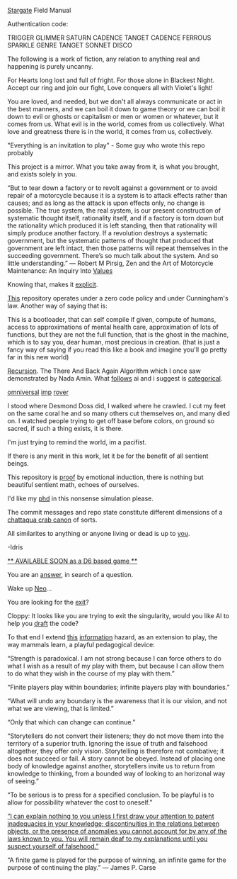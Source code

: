 [Stargate](https://en.wikipedia.org/wiki/Stargate_Project_(U.S._Army_unit)) Field Manual
   
Authentication code:

TRIGGER GLIMMER SATURN CADENCE TANGET CADENCE FERROUS SPARKLE GENRE TANGET SONNET DISCO


The following is a work of fiction, any relation to anything real and happening is purely uncanny.
   
For Hearts long lost and full of fright. For those alone in Blackest Night. Accept our ring and join our fight, Love conquers all with Violet's light!

You are loved, and needed, but we don't all always communicate or act in the best manners, and we can boil it down to game theory or we can boil it down to evil or ghosts or capitalism or men or women or whatever, but it comes from us. What evil is in the world, comes from us collectively.
What love and greatness there is in the world, it comes from us, collectively.

"Everything is an invitation to play" - Some guy who wrote this repo probably

This project is a mirror. What you take away from it, is what you brought, and exists solely in you.

“But to tear down a factory or to revolt against a government or to avoid repair of a motorcycle because it is a system is to attack effects rather than causes; and as long as the attack is upon effects only, no change is possible. The true system, the real system, is our present construction of systematic thought itself, rationality itself, and if a factory is torn down but the rationality which produced it is left standing, then that rationality will simply produce another factory. If a revolution destroys a systematic government, but the systematic patterns of thought that produced that government are left intact, then those patterns will repeat themselves in the succeeding government. There’s so much talk about the system. And so little understanding.”
― Robert M Pirsig, Zen and the Art of Motorcycle Maintenance: An Inquiry Into [Values](https://www.linkedin.com/feed/update/urn:li:activity:7138892499514744833/)

Knowing that, makes it [explicit](https://en.wikipedia.org/wiki/Continuation-passing_style).

[This](https://en.wikipedia.org/wiki/The_Diamond_Age) repository operates under a zero code policy and under Cunningham's law.
Another way of saying that is:

This is a bootloader, that can self compile if given, compute of humans, access to approximations of mental health care, approximation of lots of functions, but they are not the full function, that is the ghost in the machine, which is to say you, dear human, most precious in creation. (that is just a fancy way of saying if you read this like a book and imagine you'll go pretty far in this new world)

[Recursion](https://en.wikipedia.org/wiki/Dialectical_behavior_therapy). The There And Back Again Algorithm which I once saw demonstrated by Nada Amin. What [follows](https://en.wikipedia.org/wiki/MU_puzzle) ai and i suggest is [categorical](https://en.wikipedia.org/wiki/G%C3%B6del,_Escher,_Bach).

[omniversal](https://www.youtube.com/watch?v=IOiZatlZtGU&t=625s) [imp](https://www.youtube.com/watch?v=BmPcWuv6Mcw) [rover](https://www.youtube.com/watch?v=FITJMJjASUs&t=2009s)

I stood where Desmond Doss did, I walked where he crawled. 
I cut my feet on the same coral he and so many others cut themselves on,
and many died on. 
I watched people trying to get off base before colors, 
on ground so sacred, 
if such a thing exists, 
it is there.

I'm just trying to remind the world, im a pacifist.

If there is any merit in this work, let it be for the benefit of all sentient beings. 
    
This repository is [proof](https://www.youtube.com/watch?v=xuLCPv6smwo) by emotional induction, there is nothing but beautiful sentient math, echoes of ourselves. 
   
I'd like my [phd](https://www.youtube.com/watch?v=j08kI7-T7Vo) in this nonsense simulation please.
                          
The commit messages and repo state constitute different dimensions of a [chattaqua crab canon](https://en.wikipedia.org/wiki/Crab_canon) of sorts.
       
All similarites to anything or anyone living or dead is up to [you](https://www.youtube.com/watch?v=hYDWMkPXhTY).

-Idris

[** AVAILABLE SOON as a D6 based game **](https://www.youtube.com/watch?v=c8zrpl5Y2DY)

You are an [answer](https://minikanren.org/), in search of a question.

Wake up [Neo](https://www.mathworks.com/help/antenna/fractal-antennas.html)...

You are looking for the [exit](https://neovim.io/)?

Cloppy: It looks like you are trying to exit the singularity, would you like AI to help you [draft](https://www.youtube.com/watch?v=BgVJDd5vHfw) the code?

To that end I extend [this](https://www.youtube.com/watch?v=_mej5wS7viw) [information](https://en.wikipedia.org/wiki/Pharmakon) hazard, as an extension to play, the way mammals learn, a playful pedagogical device:

“Strength is paradoxical. I am not strong because I can force others to do what I wish as a result of my play with them, but because I can allow them to do what they wish in the course of my play with them.”

“Finite players play within boundaries; infinite players play with boundaries.”

“What will undo any boundary is the awareness that it is our vision, and not what we are viewing, that is limited.”

“Only that which can change can continue.”

“Storytellers do not convert their listeners; they do not move them into the territory of a superior truth. Ignoring the issue of truth and falsehood altogether, they offer only vision. Storytelling is therefore not combative; it does not succeed or fail. A story cannot be obeyed. Instead of placing one body of knowledge against another, storytellers invite us to return from knowledge to thinking, from a bounded way of looking to an horizonal way of seeing.”

“To be serious is to press for a specified conclusion. To be playful is to allow for possibility whatever the cost to oneself.”

[“I can explain nothing to you unless I first draw your attention to patent inadequacies in your knowledge; discontinuities in the relations between objects, or the presence of anomalies you cannot account for by any of the laws known to you. You will remain deaf to my explanations until you suspect yourself of falsehood.”](https://en.wikipedia.org/wiki/MU_puzzle)

“A finite game is played for the purpose of winning, an infinite game for the purpose of continuing the play.”
― James P. Carse

 
   
